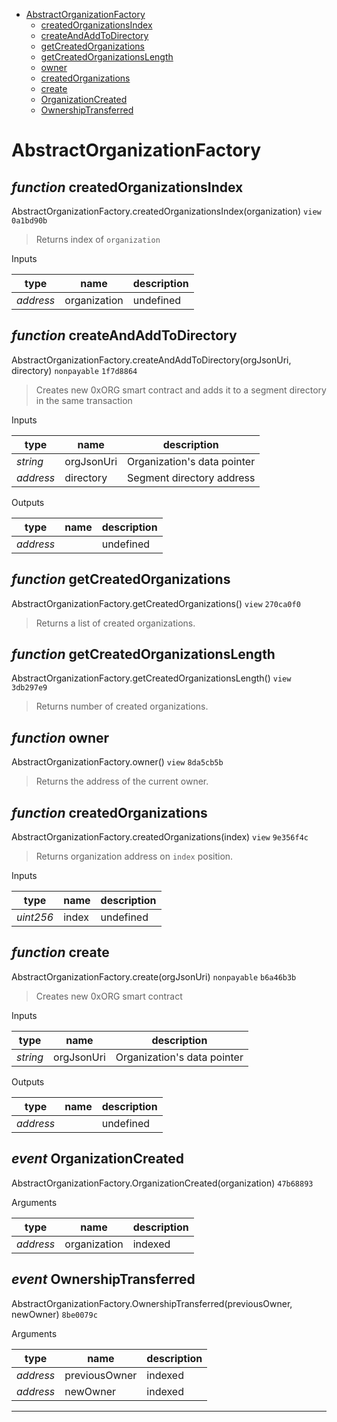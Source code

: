 * [AbstractOrganizationFactory](#abstractorganizationfactory)
  * [createdOrganizationsIndex](#function-createdorganizationsindex)
  * [createAndAddToDirectory](#function-createandaddtodirectory)
  * [getCreatedOrganizations](#function-getcreatedorganizations)
  * [getCreatedOrganizationsLength](#function-getcreatedorganizationslength)
  * [owner](#function-owner)
  * [createdOrganizations](#function-createdorganizations)
  * [create](#function-create)
  * [OrganizationCreated](#event-organizationcreated)
  * [OwnershipTransferred](#event-ownershiptransferred)

# AbstractOrganizationFactory


## *function* createdOrganizationsIndex

AbstractOrganizationFactory.createdOrganizationsIndex(organization) `view` `0a1bd90b`

> Returns index of `organization`

Inputs

| **type** | **name** | **description** |
|-|-|-|
| *address* | organization | undefined |


## *function* createAndAddToDirectory

AbstractOrganizationFactory.createAndAddToDirectory(orgJsonUri, directory) `nonpayable` `1f7d8864`

> Creates new 0xORG smart contract and adds it to a segment directory in the same transaction

Inputs

| **type** | **name** | **description** |
|-|-|-|
| *string* | orgJsonUri | Organization's data pointer |
| *address* | directory | Segment directory address |

Outputs

| **type** | **name** | **description** |
|-|-|-|
| *address* |  | undefined |

## *function* getCreatedOrganizations

AbstractOrganizationFactory.getCreatedOrganizations() `view` `270ca0f0`

> Returns a list of created organizations.




## *function* getCreatedOrganizationsLength

AbstractOrganizationFactory.getCreatedOrganizationsLength() `view` `3db297e9`

> Returns number of created organizations.




## *function* owner

AbstractOrganizationFactory.owner() `view` `8da5cb5b`

> Returns the address of the current owner.




## *function* createdOrganizations

AbstractOrganizationFactory.createdOrganizations(index) `view` `9e356f4c`

> Returns organization address on `index` position.

Inputs

| **type** | **name** | **description** |
|-|-|-|
| *uint256* | index | undefined |


## *function* create

AbstractOrganizationFactory.create(orgJsonUri) `nonpayable` `b6a46b3b`

> Creates new 0xORG smart contract

Inputs

| **type** | **name** | **description** |
|-|-|-|
| *string* | orgJsonUri | Organization's data pointer |

Outputs

| **type** | **name** | **description** |
|-|-|-|
| *address* |  | undefined |
## *event* OrganizationCreated

AbstractOrganizationFactory.OrganizationCreated(organization) `47b68893`

Arguments

| **type** | **name** | **description** |
|-|-|-|
| *address* | organization | indexed |

## *event* OwnershipTransferred

AbstractOrganizationFactory.OwnershipTransferred(previousOwner, newOwner) `8be0079c`

Arguments

| **type** | **name** | **description** |
|-|-|-|
| *address* | previousOwner | indexed |
| *address* | newOwner | indexed |


---